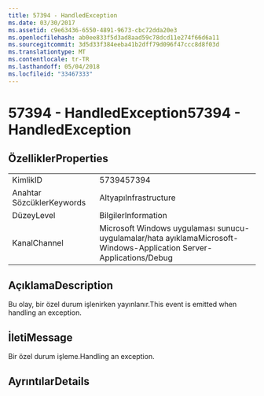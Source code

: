 ```yaml
---
title: 57394 - HandledException
ms.date: 03/30/2017
ms.assetid: c9e63436-6550-4891-9673-cbc72dda20e3
ms.openlocfilehash: ab0ee833f5d3ad8aad59c78dcd11e274f66d6a11
ms.sourcegitcommit: 3d5d33f384eeba41b2dff79d096f47ccc8d8f03d
ms.translationtype: MT
ms.contentlocale: tr-TR
ms.lasthandoff: 05/04/2018
ms.locfileid: "33467333"
---
```

# <a name="57394---handledexception"></a><span data-ttu-id="cd752-102">57394 - HandledException</span><span class="sxs-lookup"><span data-stu-id="cd752-102">57394 - HandledException</span></span>
## <a name="properties"></a><span data-ttu-id="cd752-103">Özellikler</span><span class="sxs-lookup"><span data-stu-id="cd752-103">Properties</span></span>  
  
|||  
|-|-|  
|<span data-ttu-id="cd752-104">Kimlik</span><span class="sxs-lookup"><span data-stu-id="cd752-104">ID</span></span>|<span data-ttu-id="cd752-105">57394</span><span class="sxs-lookup"><span data-stu-id="cd752-105">57394</span></span>|  
|<span data-ttu-id="cd752-106">Anahtar Sözcükler</span><span class="sxs-lookup"><span data-stu-id="cd752-106">Keywords</span></span>|<span data-ttu-id="cd752-107">Altyapı</span><span class="sxs-lookup"><span data-stu-id="cd752-107">Infrastructure</span></span>|  
|<span data-ttu-id="cd752-108">Düzey</span><span class="sxs-lookup"><span data-stu-id="cd752-108">Level</span></span>|<span data-ttu-id="cd752-109">Bilgiler</span><span class="sxs-lookup"><span data-stu-id="cd752-109">Information</span></span>|  
|<span data-ttu-id="cd752-110">Kanal</span><span class="sxs-lookup"><span data-stu-id="cd752-110">Channel</span></span>|<span data-ttu-id="cd752-111">Microsoft Windows uygulaması sunucu-uygulamalar/hata ayıklama</span><span class="sxs-lookup"><span data-stu-id="cd752-111">Microsoft-Windows-Application Server-Applications/Debug</span></span>|  
  
## <a name="description"></a><span data-ttu-id="cd752-112">Açıklama</span><span class="sxs-lookup"><span data-stu-id="cd752-112">Description</span></span>  
 <span data-ttu-id="cd752-113">Bu olay, bir özel durum işlenirken yayınlanır.</span><span class="sxs-lookup"><span data-stu-id="cd752-113">This event is emitted when handling an exception.</span></span>  
  
## <a name="message"></a><span data-ttu-id="cd752-114">İleti</span><span class="sxs-lookup"><span data-stu-id="cd752-114">Message</span></span>  
 <span data-ttu-id="cd752-115">Bir özel durum işleme.</span><span class="sxs-lookup"><span data-stu-id="cd752-115">Handling an exception.</span></span>  
  
## <a name="details"></a><span data-ttu-id="cd752-116">Ayrıntılar</span><span class="sxs-lookup"><span data-stu-id="cd752-116">Details</span></span>
